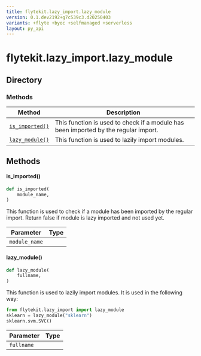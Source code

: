 ```yaml
---
title: flytekit.lazy_import.lazy_module
version: 0.1.dev2192+g7c539c3.d20250403
variants: +flyte +byoc +selfmanaged +serverless
layout: py_api
---
```


# flytekit.lazy_import.lazy_module

## Directory

### Methods

| Method | Description |
|-|-|
| [`is_imported()`](#is_imported) | This function is used to check if a module has been imported by the regular import. |
| [`lazy_module()`](#lazy_module) | This function is used to lazily import modules. |


## Methods

#### is_imported()

```python
def is_imported(
    module_name,
)
```
This function is used to check if a module has been imported by the regular import.
Return false if module is lazy imported and not used yet.


| Parameter | Type |
|-|-|
| `module_name` |  |

#### lazy_module()

```python
def lazy_module(
    fullname,
)
```
This function is used to lazily import modules.  It is used in the following way:
```python
from flytekit.lazy_import import lazy_module
sklearn = lazy_module("sklearn")
sklearn.svm.SVC()
```


| Parameter | Type |
|-|-|
| `fullname` |  |

